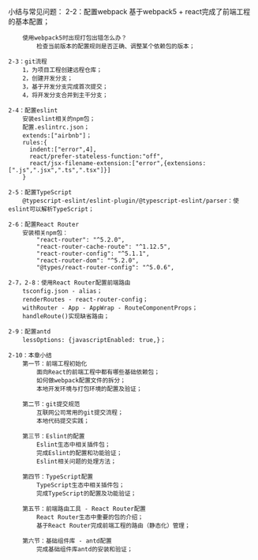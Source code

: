 小结与常见问题：
    2-2：配置webpack
        基于webpack5 + react完成了前端工程的基本配置；

        使用webpack5时出现打包出错怎么办？
            检查当前版本的配置规则是否正确、调整某个依赖包的版本；
    
    2-3：git流程
        1，为项目工程创建远程仓库；
        2，创建开发分支；
        3，基于开发分支完成首次提交；
        4，将开发分支合并到主干分支；

    2-4：配置eslint
        安装eslint相关的npm包；
        配置.eslintrc.json；
        extends:["airbnb"]；
        rules:{
          indent:["error",4],
          react/prefer-stateless-function:"off",
          react/jsx-filename-extension:["error",{extensions:[".js",".jsx",".ts",".tsx"]}]
        }

    2-5：配置TypeScript
        @typescript-eslint/eslint-plugin/@typescript-eslint/parser：使eslint可以解析TypeScript；

    2-6：配置React Router
        安装相关npm包：
            "react-router": "^5.2.0",
            "react-router-cache-route": "^1.12.5",
            "react-router-config": "^5.1.1",
            "react-router-dom": "^5.2.0",
            "@types/react-router-config": "^5.0.6",

    2-7，2-8：使用React Router配置前端路由
        tsconfig.json - alias；
        renderRoutes - react-router-config；
        withRouter - App - AppWrap - RouteComponentProps；
        handleRoute()实现缺省路由；

    2-9：配置antd
        lessOptions: {javascriptEnabled: true,}；

    2-10：本章小结
        第一节：前端工程初始化
            面向React的前端工程中都有哪些基础依赖包；
            如何做webpack配置文件的拆分；
            本地开发环境与打包环境的配置及验证；

        第二节：git提交规范
            互联网公司常用的git提交流程；
            本地代码提交实践；

        第三节：Eslint的配置
            Eslint生态中相关插件包；
            完成Eslint的配置和功能验证；
            Eslint相关问题的处理方法；

        第四节：TypeScript配置
            TypeScript生态中相关插件包；
            完成TypeScript的配置及功能验证；

        第五节：前端路由工具 - React Router配置
            React Router生态中重要的包的介绍；
            基于React Router完成前端工程的路由（静态化）管理；

        第六节：基础组件库 - antd配置
            完成基础组件库antd的安装和验证；


        




